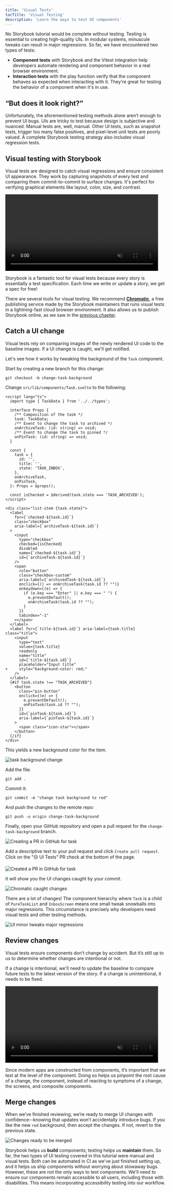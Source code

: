 ```yaml
---
title: 'Visual Tests'
tocTitle: 'Visual Testing'
description: 'Learn the ways to test UI components'
---
```


No Storybook tutorial would be complete without testing. Testing is essential to creating high-quality UIs. In modular systems, minuscule tweaks can result in major regressions. So far, we have encountered two types of tests:

- **Component tests** with Storybook and the Vitest integration help developers automate rendering and component behavior in a real browser environment.
- **Interaction tests** with the play function verify that the component behaves as expected when interacting with it. They're great for testing the behavior of a component when it's in use.

## “But does it look right?”

Unfortunately, the aforementioned testing methods alone aren’t enough to prevent UI bugs. UIs are tricky to test because design is subjective and nuanced. Manual tests are, well, manual. Other UI tests, such as snapshot tests, trigger too many false positives, and pixel-level unit tests are poorly valued. A complete Storybook testing strategy also includes visual regression tests.

## Visual testing with Storybook

Visual tests are designed to catch visual regressions and ensure consistent UI appearance. They work by capturing snapshots of every test and comparing them commit-to-commit to surface changes. It's perfect for verifying graphical elements like layout, color, size, and contrast.

<video autoPlay muted playsInline loop style="width:480px; margin: 0 auto;">
  <source
    src="/intro-to-storybook/visual-regression-testing.mp4"
    type="video/mp4"
  />
</video>

Storybook is a fantastic tool for visual tests because every story is essentially a test specification. Each time we write or update a story, we get a spec for free!

There are several tools for visual testing. We recommend [**Chromatic**](https://www.chromatic.com/?utm_source=storybook_website&utm_medium=link&utm_campaign=storybook), a free publishing service made by the Storybook maintainers that runs visual tests in a lightning-fast cloud browser environment. It also allows us to publish Storybook online, as we saw in the [previous chapter](/intro-to-storybook/svelte/en/deploy/).

## Catch a UI change

Visual tests rely on comparing images of the newly rendered UI code to the baseline images. If a UI change is caught, we'll get notified.

Let's see how it works by tweaking the background of the `Task` component.

Start by creating a new branch for this change:

```shell
git checkout -b change-task-background
```

Change `src/lib/components/Task.svelte` to the following:

```diff:title=src/lib/components/Task.svelte
<script lang="ts">
  import type { TaskData } from '../../types';

  interface Props {
    /** Composition of the task */
    task: TaskData;
    /** Event to change the task to archived */
    onArchiveTask: (id: string) => void;
    /** Event to change the task to pinned */
    onPinTask: (id: string) => void;
  }

  const {
    task = {
      id: '',
      title: '',
      state: 'TASK_INBOX',
    },
    onArchiveTask,
    onPinTask,
  }: Props = $props();

  const isChecked = $derived(task.state === 'TASK_ARCHIVED');
</script>

<div class="list-item {task.state}">
  <label
    for={`checked-${task.id}`}
    class="checkbox"
    aria-label={`archiveTask-${task.id}`}
  >
    <input
      type="checkbox"
      checked={isChecked}
      disabled
      name={`checked-${task.id}`}
      id={`archiveTask-${task.id}`}
    />
    <span
      role="button"
      class="checkbox-custom"
      aria-label={`archivedTask-${task.id}`}
      onclick={() => onArchiveTask(task.id ?? "")}
      onkeydown={(e) => {
        if (e.key === "Enter" || e.key === " ") {
          e.preventDefault();
          onArchiveTask(task.id ?? "");
        }
      }}
      tabindex="-1"
    ></span>
  </label>
  <label for={`title-${task.id}`} aria-label={task.title} class="title">
    <input
      type="text"
      value={task.title}
      readonly
      name="title"
      id={`title-${task.id}`}
      placeholder="Input title"
+     style="background-color: red;"
    />
  </label>
  {#if task.state !== "TASK_ARCHIVED"}
    <button
      class="pin-button"
      onclick={(e) => {
        e.preventDefault();
        onPinTask(task.id ?? "");
      }}
      id={`pinTask-${task.id}`}
      aria-label={`pinTask-${task.id}`}
    >
      <span class="icon-star"></span>
    </button>
  {/if}
</div>
```

This yields a new background color for the item.

<!--
 TODO: Follow up with Design for:
   - A non-React version of this asset to include PureTaskList to align with the overall design and tutorial structure
   - A React version of this asset
   - Filenames should be as follows:
     - chromatic-task-changes-non-react-9-0.png
     - chromatic-task-changes-react-9-0.png
 -->

![task background change](/intro-to-storybook/chromatic-task-changes-non-react-9-0.png)

Add the file:

```shell
git add .
```

Commit it:

```shell
git commit -m "change task background to red"
```

And push the changes to the remote repo:

```shell
git push -u origin change-task-background
```

Finally, open your GitHub repository and open a pull request for the `change-task-background` branch.

![Creating a PR in GitHub for task](/github/pull-request-background.png)

Add a descriptive text to your pull request and click `Create pull request`. Click on the "🟡 UI Tests" PR check at the bottom of the page.

![Created a PR in GitHub for task](/github/pull-request-background-ok.png)

It will show you the UI changes caught by your commit.

<!--
 TODO: Follow up with Design for:
   - A non-React version of this asset to include PureTaskList to align with the overall design and tutorial structure
   - A React version of this asset
 -->

![Chromatic caught changes](/intro-to-storybook/chromatic-catch-changes.png)

There are a lot of changes! The component hierarchy where `Task` is a child of `PureTaskList` and `InboxScreen` means one small tweak snowballs into major regressions. This circumstance is precisely why developers need visual tests and other testing methods.

![UI minor tweaks major regressions](/intro-to-storybook/minor-major-regressions.gif)

## Review changes

Visual tests ensure components don’t change by accident. But it’s still up to us to determine whether changes are intentional or not.

If a change is intentional, we'll need to update the baseline to compare future tests to the latest version of the story. If a change is unintentional, it needs to be fixed.

<video autoPlay muted playsInline loop style="width:480px; margin: 0 auto;">
  <source
    src="/intro-to-storybook/website-workflow-review-merge-optimized.mp4"
    type="video/mp4"
  />
</video>

Since modern apps are constructed from components, it’s important that we test at the level of the component. Doing so helps us pinpoint the root cause of a change, the component, instead of reacting to symptoms of a change, the screens, and composite components.

## Merge changes

When we’ve finished reviewing, we’re ready to merge UI changes with confidence--knowing that updates won’t accidentally introduce bugs. If you like the new `red` background, then accept the changes. If not, revert to the previous state.

<!--
 TODO: Follow up with Design for:
   - A non-React version of this asset to include PureTaskList to align with the overall design and tutorial structure
   - A React version of this asset
 -->

![Changes ready to be merged](/intro-to-storybook/chromatic-review-finished.png)

Storybook helps us **build** components; testing helps us **maintain** them. So far, the two types of UI testing covered in this tutorial were manual and visual tests. Both can be automated in CI as we've just finished setting up, and it helps us ship components without worrying about stowaway bugs. However, these are not the only ways to test components. We'll need to ensure our components remain accessible to all users, including those with disabilities. This means incorporating accessibility testing into our workflow.
